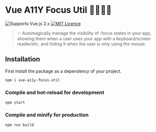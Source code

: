 # Vue A11Y Focus Util 🙌👩‍🦽💪
![Supports Vue.js 2.x](https://img.shields.io/badge/Vue.js-2.x-brightgreen "Supports Vue.js 2.x")
[![MIT Licence](https://img.shields.io/badge/license-MIT-blue.svg)](https://github.com/madebyfabian/vue-a11y-focus-util/blob/master/LICENSE.md)

> ✨ Automagically manage the visibility of :focus states in your app, showing them when a user uses your app with a keyboard/screen reader/etc. and hiding it when the user is only using the mouse.

## Installation
First install the package as a dependency of your project.
```
npm i vue-a11y-focus-util 
```

### Compile and hot-reload for development
```
npm start
```

### Compile and minify for production
```
npm run build
```
